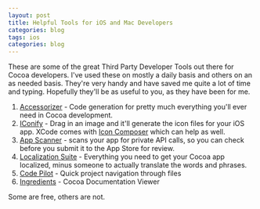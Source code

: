 ```yaml
--- 
layout: post
title: Helpful Tools for iOS and Mac Developers
categories: blog
tags: ios
categories: blog
---
```

These are some of the great Third Party Developer Tools out there for Cocoa developers. I've used these on mostly a daily basis and others on an as needed basis. They're very handy and have saved me quite a lot of time and typing. Hopefully they'll be as useful to you, as they have been for me.

<ol>
	<li><a href="http://www.kevincallahan.org/software/accessorizer.html">Accessorizer</a> - Code generation for pretty much everything you'll ever need in Cocoa development.</li>
	<li><a href="http://blog.mugunthkumar.com/products/mac-app-iconify/">IConify</a> - Drag in an image and it'll generate the icon files for your iOS app. XCode comes with <a href="http://en.wikipedia.org/wiki/Apple_Developer_Tools#Icon_Composer">Icon Composer</a> which can help as well.</li>
	<li><a href="http://www.chimpstudios.com/appscanner/">App Scanner</a> - scans your app for private API calls, so you can check before you submit it to the App Store for review.</li>
	<li><a href="http://www.loc-suite.org">Localization Suite</a> - Everything you need to get your Cocoa app localized, minus someone to actually translate the words and phrases.</li>
	<li><a href="http://codepilot.cc/">Code Pilot</a> - Quick project navigation through files</li>
	<li><a href="http://fileability.net/ingredients/">Ingredients</a> - Cocoa Documentation Viewer</li>
</ol>
Some are free, others are not.
